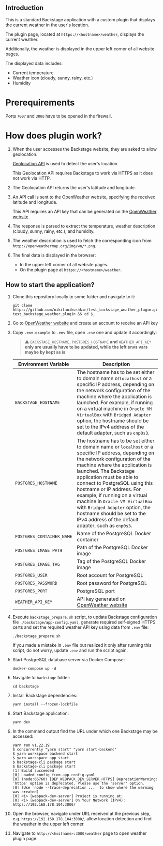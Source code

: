 ## Introduction

This is a standard Backstage application with a custom plugin that displays the current weather in the user's location. 

The plugin page, located at `https://<hostname>/weather`, displays the current weather. 

Additionally, the weather is displayed in the upper left corner of all website pages.

The displayed data includes:

- Current temperature
- Weather icon (cloudy, sunny, rainy, etc.)
- Humidity

# Prerequirements

Ports `7007` and `3000` have to be opened in the firewall.

# How does plugin work?

1. When the user accesses the Backstage website, they are asked to allow geolocation.

    [Geolocation API](https://developer.mozilla.org/en-US/docs/Web/API/Geolocation_API) is used to detect the user's location.
    
    This Geolocation API requires Backstage to work via HTTPS as it does not work via HTTP.
    
1. The Geolocation API returns the user's latitude and longitude.
1. An API call is sent to the OpenWeather website, specifying the received latitude and longitude.

    This API requires an API key that can be generated on the [OpenWeather website](https://openweathermap.org/).
    
1. The response is parsed to extract the temperature, weather description (cloudy, sunny, rainy, etc.), and humidity.
1. The weather description is used to fetch the corresponding icon from `http://openweathermap.org/img/wn/*.png`.
1. The final data is displayed in the browser:

    * In the upper left corner of all website pages.
    * On the plugin page at `https://<hostname>/weather`.

## How to start the application?

1. Clone this repository locally to some folder and navigate to it:

    ```
    git clone https://github.com/nikitanikushkin/test_backstage_weather_plugin.git test_backstage_weather_plugin && cd $_
    ```

1. Go to [OpenWeather website](https://home.openweathermap.org/users/sign_up) and create an account to receive an API key

1. Copy `.env.example` to `.env` file, open `.env` one and update it accordingly:


    > :warning: `BACKSTAGE_HOSTNAME`**,** `POSTGRES_HOSTNAME` **and** `WEATHER_API_KEY` **only are usually have to be updated, while the left envs vars maybe by kept as is**

    | Environment Variable | Description |
    | --- | --- |
    | `BACKSTAGE_HOSTNAME` | The hostname has to be set either to domain name or`localhost` or a specific IP address, depending on the network configuration of the machine where the application is launched. For example, if running on a virtual machine in `Oracle VM VirtualBox` with `Bridged Adapter` option, the hostname should be set to the IPv4 address of the default adapter, such as `enp0s3`.
    | `POSTGRES_HOSTNAME` | The hostname has to be set either to domain name or `localhost` or a specific IP address, depending on the network configuration of the machine where the application is launched. The Backstage application must be able to connect to PostgreSQL using this hostname or IP address. For example, if running on a virtual machine in `Oracle VM VirtualBox` with `Bridged Adapter` option, the hostname should be set to the IPv4 address of the default adapter, such as `enp0s3`.
    | `POSTGRES_CONTAINER_NAME` | Name of the PostgreSQL Docker container |
    | `POSTGRES_IMAGE_PATH` | Path of the PostgreSQL Docker image |
    | `POSTGRES_IMAGE_TAG` | Tag of the PostgreSQL Docker image |
    | `POSTGRES_USER` | Root account for PostgreSQL |
    | `POSTGRES_PASSWORD` | Root password for PostgreSQL |
    | `POSTGRES_PORT` | PostgreSQL port |
    | `WEATHER_API_KEY` | API key generated on [OpenWeather website](https://home.openweathermap.org/api_keys) |

1. Execute `backstage_prepare.sh` script, to update Backstage configuration file `./backstage/app-config.yaml`, generate required self-signed HTTPS certs and set the required weather API key using data from `.env` file:

    ```
    ./backstage_prepare.sh
    ```

    If you made a mistake in `.env` file but realized it only after running this script, do not worry, update `.env` and run the script again.

1. Start PostgreSQL database server via Docker Compose:

    ```
    docker-compose up -d
    ```
    
1. Navigate to `backstage` folder:

    ```
    cd backstage
    ```

1. Install Backstage dependencies:

    ```
    yarn install --frozen-lockfile
    ```

1. Start Backstage application:

    ```
    yarn dev
    ```

1. In the command output find the URL under which one Backstage may be accessed:

    ```
    yarn run v1.22.19
    $ concurrently "yarn start" "yarn start-backend"
    $ yarn workspace backend start
    $ yarn workspace app start
    $ backstage-cli package start
    $ backstage-cli package start
    [1] Build succeeded
    [0] Loaded config from app-config.yaml
    [0] (node:66760) [DEP_WEBPACK_DEV_SERVER_HTTPS] DeprecationWarning: 'https' option is deprecated. Please use the 'server' option.
    [0] (Use `node --trace-deprecation ...` to show where the warning was created)
    [0] <i> [webpack-dev-server] Project is running at:
    [0] <i> [webpack-dev-server] On Your Network (IPv4): https://192.168.178.104:3000/
    ```
    
1. Open the browser, navigate under URL received at the previous step, e.g. `https://192.168.178.104:3000/`, allow location detection and find the weather in the upper left corner.

1. Navigate to `http://<hostname>:3000/weather` page to open weather plugin page.
